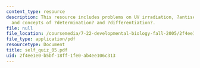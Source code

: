 ```yaml
---
content_type: resource
description: This resource includes problems on UV irradiation, ?antisense? techniques,
  and concepts of ?determination? and ?differentiation?.
file: null
file_location: /coursemedia/7-22-developmental-biology-fall-2005/2f4ee1e0b5bf18ff1fe0ab4ee106c313_self_quiz_05.pdf
file_type: application/pdf
resourcetype: Document
title: self_quiz_05.pdf
uid: 2f4ee1e0-b5bf-18ff-1fe0-ab4ee106c313
---
```

